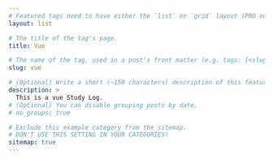 ```yaml
---
# Featured tags need to have either the `list` or `grid` layout (PRO only).
layout: list

# The title of the tag's page.
title: Vue

# The name of the tag, used in a post's front matter (e.g. tags: [<slug>]).
slug: vue

# (Optional) Write a short (~150 characters) description of this featured tag.
description: >
  This is a vue Study Log.
# (Optional) You can disable grouping posts by date.
# no_groups: true

# Exclude this example category from the sitemap.
# DON'T USE THIS SETTING IN YOUR CATEGORIES!
sitemap: true
---
```

